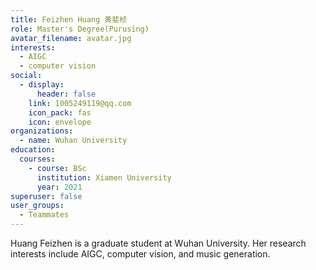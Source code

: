 ```yaml
---
title: Feizhen Huang 黄斐桢
role: Master's Degree(Purusing)
avatar_filename: avatar.jpg
interests:
  - AIGC
  - computer vision
social:
  - display:
      header: false
    link: 1005249119@qq.com
    icon_pack: fas
    icon: envelope
organizations:
  - name: Wuhan University
education:
  courses:
    - course: BSc
      institution: Xiamen University
      year: 2021
superuser: false
user_groups:
  - Teammates
---
```

<!--StartFragment-->

Huang Feizhen is a graduate student at Wuhan University. Her research interests include AIGC, computer vision, and music generation.

<!--EndFragment-->